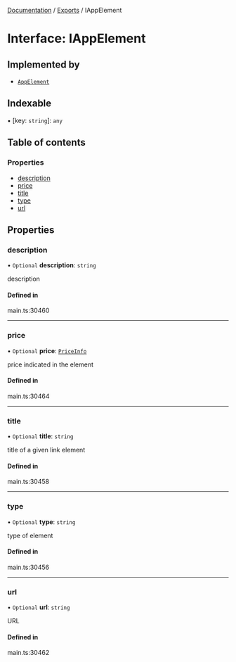 [Documentation](../README.md) / [Exports](../modules.md) / IAppElement

# Interface: IAppElement

## Implemented by

- [`AppElement`](../classes/AppElement.md)

## Indexable

▪ [key: `string`]: `any`

## Table of contents

### Properties

- [description](IAppElement.md#description)
- [price](IAppElement.md#price)
- [title](IAppElement.md#title)
- [type](IAppElement.md#type)
- [url](IAppElement.md#url)

## Properties

### description

• `Optional` **description**: `string`

description

#### Defined in

main.ts:30460

___

### price

• `Optional` **price**: [`PriceInfo`](../classes/PriceInfo.md)

price indicated in the element

#### Defined in

main.ts:30464

___

### title

• `Optional` **title**: `string`

title of a given link element

#### Defined in

main.ts:30458

___

### type

• `Optional` **type**: `string`

type of element

#### Defined in

main.ts:30456

___

### url

• `Optional` **url**: `string`

URL

#### Defined in

main.ts:30462
